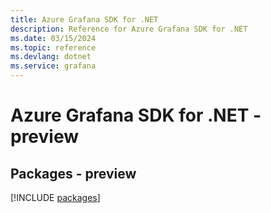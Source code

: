 ```yaml
---
title: Azure Grafana SDK for .NET
description: Reference for Azure Grafana SDK for .NET
ms.date: 03/15/2024
ms.topic: reference
ms.devlang: dotnet
ms.service: grafana
---
```

# Azure Grafana SDK for .NET - preview
## Packages - preview
[!INCLUDE [packages](grafana-index.md)]